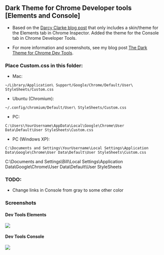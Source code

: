 ## Dark Theme for Chrome Developer tools [Elements and Console]

* Based on the [Darcy Clarke blog post](http://darcyclarke.me/design/skin-your-chrome-inspector/) that only includes a skin/theme for the Elements tab in Chrome Inspector. Added the theme for the Console tab in Chrome Developer Tools.

* For more information and screenshots, see my blog post [The Dark Theme for Chrome Dev Tools](http://wp.me/pAq3i-5c).  

### Place Custom.css in this folder:

* Mac: 

```
~/Library/Application\ Support/Google/Chrome/Default/User\ StyleSheets/Custom.css
```

* Ubuntu (Chromium): 

```
~/.config/chromium/Default/User\ StyleSheets/Custom.css
```
    
* PC:

```
C:\Users\YourUsername\AppData\Local\Google\Chrome\User Data\Default\User StyleSheets\Custom.css
```

* PC (Windows XP):

```
C:\Documents and Settings\YourUsername\Local Settings\Application Data\Google\Chrome\User Data\Default\User StyleSheets\Custom.css
```

C:\Documents and Settings\Bill\Local Settings\Application Data\Google\Chrome\User Data\Default\User StyleSheets
### TODO:
* Change links in Console from gray to some other color

### Screenshots
#### Dev Tools Elements
![](https://raw.github.com/xajler/chrome-devtools-dark-theme/master/screenshots/elements.png)
#### Dev Tools Console
![](https://raw.github.com/xajler/chrome-devtools-dark-theme/master/screenshots/console.png)

